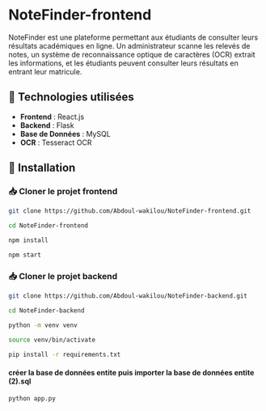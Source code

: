 # NoteFinder-frontend

NoteFinder est une plateforme permettant aux étudiants de consulter leurs résultats académiques en ligne. Un administrateur scanne les relevés de notes, un système de reconnaissance optique de caractères (OCR) extrait les informations, et les étudiants peuvent consulter leurs résultats en entrant leur matricule.

## 📌 Technologies utilisées
- **Frontend** : React.js
- **Backend** : Flask
- **Base de Données** : MySQL
- **OCR** : Tesseract OCR

## 🚀 Installation

### 📥 Cloner le projet frontend
```bash
git clone https://github.com/Abdoul-wakilou/NoteFinder-frontend.git
```
```bash
cd NoteFinder-frontend
```
```bash
npm install
```
```bash
npm start
```

### 📥 Cloner le projet backend
```bash
git clone https://github.com/Abdoul-wakilou/NoteFinder-backend.git
```
```bash
cd NoteFinder-backend
```
```bash
python -m venv venv
```
```bash
source venv/bin/activate
```
```bash
pip install -r requirements.txt
```
#### créer la base de données entite puis importer la base de données entite (2).sql

```bash
python app.py
```
